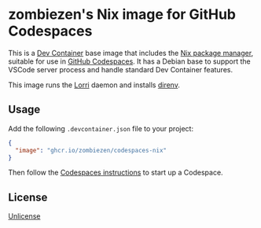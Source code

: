 # zombiezen's Nix image for GitHub Codespaces

This is a [Dev Container][] base image that includes the [Nix package manager][],
suitable for use in [GitHub Codespaces][].
It has a Debian base to support the VSCode server process
and handle standard Dev Container features.

This image runs the [Lorri][] daemon and installs [direnv][].

[Dev Container]: https://containers.dev/
[direnv]: https://direnv.net/
[GitHub Codespaces]: https://github.com/features/codespaces
[Lorri]: https://github.com/nix-community/lorri
[Nix package manager]: https://nixos.org/

## Usage

Add the following `.devcontainer.json` file to your project:

```json
{
  "image": "ghcr.io/zombiezen/codespaces-nix"
}
```

Then follow the [Codespaces instructions][] to start up a Codespace.

[Codespaces instructions]: https://docs.github.com/en/codespaces/developing-in-codespaces/creating-a-codespace-for-a-repository

## License

[Unlicense](LICENSE)
